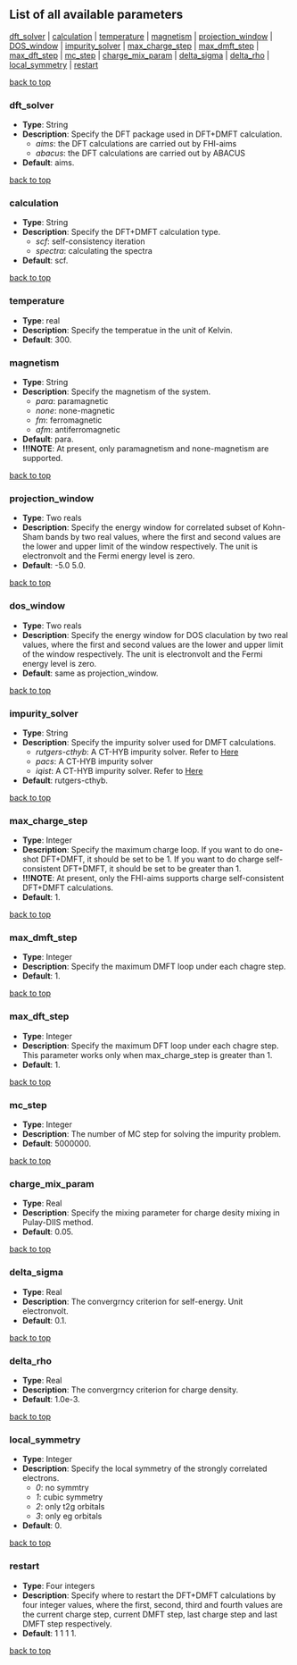 ## List of all available parameters
  [dft_solver](#dft_solver) | [calculation](#calculation) | [temperature](#temperature) | [magnetism](#magnetism) | [projection_window](#projection_window) | [DOS_window](#dos_window) | [impurity_solver](#impurity_solver) | [max_charge_step](#max_charge_step) | [max_dmft_step](#max_dmft_step) | [max_dft_step](#max_dft_step) | [mc_step](#mc_step) | [charge_mix_param](#charge_mix_param) | [delta_sigma](#delta_sigma) | [delta_rho](#delta_rho) | [local_symmetry](#local_symmetry) | [restart](#restart)

[back to top](#list-of-all-available-parameters)

### dft_solver
- **Type**: String
- **Description**: Specify the DFT package used in DFT+DMFT calculation.
  - *aims*: the DFT calculations are carried out by FHI-aims
  - *abacus*: the DFT calculations are carried out by ABACUS
- **Default**: aims.

[back to top](#list-of-all-available-parameters)

### calculation
- **Type**: String
- **Description**: Specify the DFT+DMFT calculation type.
  - *scf*: self-consistency iteration
  - *spectra*: calculating the spectra
- **Default**: scf.

[back to top](#list-of-all-available-parameters)

### temperature
- **Type**: real
- **Description**: Specify the temperatue in the unit of Kelvin.
- **Default**: 300.

### magnetism
- **Type**: String
- **Description**: Specify the magnetism of the system.
  - *para*: paramagnetic
  - *none*: none-magnetic
  - *fm*: ferromagnetic
  - *afm*: antiferromagnetic
- **Default**: para.
- **!!!NOTE**: At present, only paramagnetism and none-magnetism are supported.

[back to top](#list-of-all-available-parameters)

### projection_window
- **Type**: Two reals
- **Description**: Specify the energy window for correlated subset of Kohn-Sham bands by two real values, where the first and second values are the lower and upper limit of the window respectively. The unit is electronvolt and the Fermi energy level is zero.
- **Default**: -5.0 5.0.

[back to top](#list-of-all-available-parameters)

### dos_window
- **Type**: Two reals
- **Description**: Specify the energy window for DOS claculation by two real values, where the first and second values are the lower and upper limit of the window respectively. The unit is electronvolt and the Fermi energy level is zero.
- **Default**: same as projection_window.

[back to top](#list-of-all-available-parameters)

### impurity_solver
- **Type**: String
- **Description**: Specify the impurity solver used for DMFT calculations.
  - *rutgers-cthyb*: A CT-HYB impurity solver. Refer to [Here](http://hauleweb.rutgers.edu/tutorials/Tutorial0.html)
  - *pacs*: A CT-HYB impurity solver
  - *iqist*: A CT-HYB impurity solver. Refer to [Here](https://github.com/huangli712/iQIST)
- **Default**: rutgers-cthyb.

[back to top](#list-of-all-available-parameters)

### max_charge_step
- **Type**: Integer
- **Description**: Specify the maximum charge loop. If you want to do one-shot DFT+DMFT, it should be set to be 1. If you want to do charge self-consistent DFT+DMFT, it should be set to be greater than 1.
- **!!!NOTE**: At present, only the FHI-aims supports charge self-consistent DFT+DMFT calculations.
- **Default**: 1.

[back to top](#list-of-all-available-parameters)

### max_dmft_step
- **Type**: Integer
- **Description**: Specify the maximum DMFT loop under each chagre step. 
- **Default**: 1.

[back to top](#list-of-all-available-parameters)

### max_dft_step
- **Type**: Integer
- **Description**: Specify the maximum DFT loop under each chagre step. This parameter works only when max_charge_step is greater than 1.  
- **Default**: 1.

[back to top](#list-of-all-available-parameters)

### mc_step
- **Type**: Integer
- **Description**: The number of MC step for solving the impurity problem.  
- **Default**: 5000000.

[back to top](#list-of-all-available-parameters)

### charge_mix_param
- **Type**: Real
- **Description**: Specify the mixing parameter for charge desity mixing in Pulay-DIIS method.  
- **Default**: 0.05.

[back to top](#list-of-all-available-parameters)

### delta_sigma
- **Type**: Real
- **Description**: The convergrncy criterion for self-energy. Unit electronvolt.  
- **Default**: 0.1.

[back to top](#list-of-all-available-parameters)

### delta_rho
- **Type**: Real
- **Description**: The convergrncy criterion for charge density.
- **Default**: 1.0e-3.

[back to top](#list-of-all-available-parameters)

### local_symmetry
- **Type**: Integer
- **Description**: Specify the local symmetry of the strongly correlated electrons.
  - *0*: no symmtry 
  - *1*: cubic symmetry
  - *2*: only t2g orbitals
  - *3*: only eg orbitals 
- **Default**: 0.

[back to top](#list-of-all-available-parameters)

### restart
- **Type**: Four integers
- **Description**: Specify where to restart the DFT+DMFT calculations by four integer values, where the first, second, third and fourth values are the current charge step, current DMFT step, last charge step and last DMFT step respectively.
- **Default**: 1 1 1 1.

[back to top](#list-of-all-available-parameters)